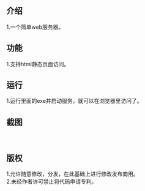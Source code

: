 <h2>介绍</h2>
1.一个简单web服务器。
<br/>
<h2>功能</h2>
1.支持html静态页面访问。<br/>
<h2>运行</h2>
1.运行里面的exe并启动服务，就可以在浏览器里访问了。
<br/>
<h2>截图</h2><br/><div>
<img src="/shaoshixiong/webfuwuqi/raw/master/%E6%88%AA%E5%9B%BE/QQ%E6%88%AA%E5%9B%BE20191012122919.jpg" alt="" style="max-width:100%;">
<h2>版权</h2>
1.允许随意修改，分发，在此基础上进行修改发布商用。<br/>
2.未经作者许可禁止将代码申请专利。
